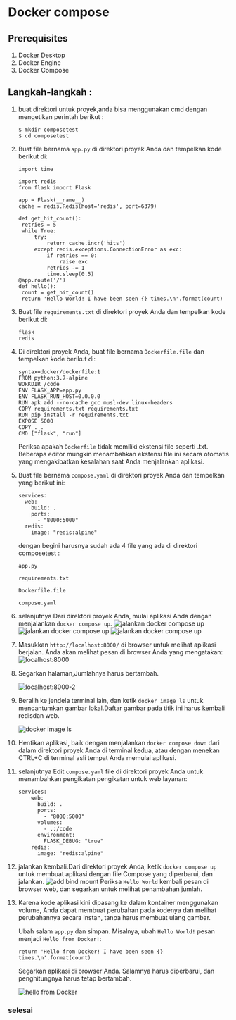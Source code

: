 # Docker compose

## Prerequisites

1. Docker Desktop
2. Docker Engine
3. Docker Compose

## Langkah-langkah :

1. buat direktori untuk proyek,anda bisa menggunakan cmd dengan mengetikan perintah berikut :
   ```
   $ mkdir composetest
   $ cd composetest
   ```

2. Buat file bernama `app.py` di direktori proyek Anda dan tempelkan kode berikut di:
   ```
   import time

   import redis
   from flask import Flask

   app = Flask(__name__)
   cache = redis.Redis(host='redis', port=6379)

   def get_hit_count():
    retries = 5
    while True:
        try:
            return cache.incr('hits')
        except redis.exceptions.ConnectionError as exc:
            if retries == 0:
                raise exc
            retries -= 1
            time.sleep(0.5)
   @app.route('/')
   def hello():
    count = get_hit_count()
    return 'Hello World! I have been seen {} times.\n'.format(count)
   ```

3. Buat file `requirements.txt` di direktori proyek Anda dan tempelkan kode berikut di:
      ```
      flask
      redis
      ```
4. Di direktori proyek Anda, buat file bernama `Dockerfile.file` dan tempelkan kode berikut di:
   ```
   syntax=docker/dockerfile:1
   FROM python:3.7-alpine
   WORKDIR /code
   ENV FLASK_APP=app.py
   ENV FLASK_RUN_HOST=0.0.0.0
   RUN apk add --no-cache gcc musl-dev linux-headers
   COPY requirements.txt requirements.txt
   RUN pip install -r requirements.txt
   EXPOSE 5000
   COPY . .
   CMD ["flask", "run"]
   ```
   Periksa apakah `Dockerfile` tidak memiliki ekstensi file seperti .txt. Beberapa editor mungkin menambahkan ekstensi file ini secara otomatis yang mengakibatkan kesalahan saat Anda menjalankan aplikasi.

5. Buat file bernama `compose.yaml` di direktori proyek Anda dan tempelkan yang berikut ini:
   ```
   services:
     web:
       build: .
       ports:
         - "8000:5000"
     redis:
       image: "redis:alpine"
   ```

   dengan begini harusnya sudah ada 4 file yang ada di direktori composetest :

   `app.py`

   `requirements.txt`

   `Dockerfile.file`

   `compose.yaml`


6. selanjutnya Dari direktori proyek Anda, mulai aplikasi Anda dengan menjalankan `docker compose up`.
   ![jalankan docker compose up](./01-docker-composite-up.jpg)
   ![jalankan docker compose up](./02-docker-composite-up.jpg)
   ![jalankan docker compose up](./03-docker-composite-up.jpg)

7. Masukkan `http://localhost:8000/` di browser untuk melihat aplikasi berjalan.
   Anda akan melihat pesan di browser Anda yang mengatakan:
   ![localhost:8000](./localhost-8000-1.jpg)

8. Segarkan halaman,Jumlahnya harus bertambah.

   ![localhost:8000-2](./localhost-8000.jpg)

10. Beralih ke jendela terminal lain, dan ketik `docker image ls` untuk mencantumkan gambar lokal.Daftar gambar pada titik ini harus kembali redisdan web.

    ![docker image ls](./docker-image-ls.jpg)

11. Hentikan aplikasi, baik dengan menjalankan `docker compose down` dari dalam direktori proyek Anda di terminal kedua, atau dengan menekan CTRL+C di terminal asli tempat Anda memulai aplikasi.

12. selanjutnya Edit `compose.yaml` file di direktori proyek Anda untuk menambahkan pengikatan pengikatan untuk web layanan:
    ```
    services:
        web:
          build: .
          ports:
            - "8000:5000"
          volumes:
            - .:/code
          environment:
            FLASK_DEBUG: "true"
        redis:
          image: "redis:alpine"
    ```

13. jalankan kembali.Dari direktori proyek Anda, ketik `docker compose up` untuk membuat aplikasi dengan file Compose yang diperbarui, dan jalankan.
    ![add bind mount](./06-add-bind-mount.jpg)
    Periksa `Hello World` kembali pesan di browser web, dan segarkan untuk melihat penambahan jumlah.

14. Karena kode aplikasi kini dipasang ke dalam kontainer menggunakan volume, Anda dapat membuat perubahan pada kodenya dan melihat perubahannya secara instan, tanpa harus membuat ulang gambar.

      Ubah salam `app.py` dan simpan. Misalnya, ubah `Hello World!` pesan menjadi `Hello from Docker!`:
      ```
      return 'Hello from Docker! I have been seen {} times.\n'.format(count)
      ```
      Segarkan aplikasi di browser Anda. Salamnya harus diperbarui, dan penghitungnya harus tetap bertambah.

      ![hello from Docker](./localhost-8000-2.jpg)


### selesai

